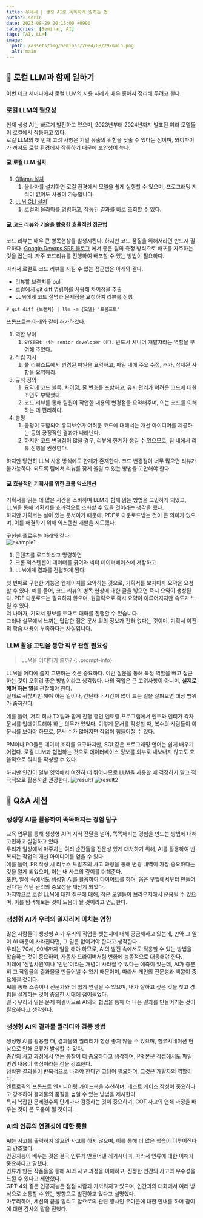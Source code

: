 ```yaml
---
title: 우테세 | 생성 AI로 똑똑하게 일하는 법
author: serin
date: 2023-08-29 20:15:00 +0900
categories: [Seminar, AI]
tags: [AI, LLM]
image:
  path: /assets/img/Seminar/2024/08/29/main.png
  alt: main
---
```


## 🔧 로컬 LLM과 함께 일하기
이번 테크 세미나에서 로컬 LLM의 사용 사례가 매우 좋아서 정리해 두려고 한다.

### 로컬 LLM의 필요성
현재 생성 AI는 빠르게 발전하고 있으며, 2023년부터 2024년까지 발표된 여러 모델들이 로컬에서 작동하고 있다.  
로컬 LLM의 첫 번째 고려 사항은 기밀 유출의 위험을 낮출 수 있다는 점이며, 와이파이가 꺼져도 로컬 환경에서 작동하기 때문에 보안성이 높다.


#### 💻 로컬 LLM 설치
1. [Ollama 설치](https://ollama.com/download)
   1. 올라마를 설치하면 로컬 환경에서 모델을 쉽게 실행할 수 있으며, 프로그래밍 지식이 없어도 사용이 가능합니다.
2. [LLM CLI 설치](https://github.com/simonw/llm)
   1. 로컬의 올라마를 명령하고, 작동된 결과를 바로 조회할 수 있다.


#### ️💻 코드 리뷰와 기술을 활용한 효율적인 접근법

코드 리뷰는 매우 큰 병목현상을 발생시킨다. 하지만 코드 품질을 위해서라면 반드시 필요하다. 
[Google Devops SRE 블로그](https://cloud.google.com/blog/products/devops-sre/dora-2022-accelerate-state-of-devops-report-now-out?hl=en) 에서 좋은 팀의 측정 방식으로 배포를 자주하는 것을 꼽는다. 자주 코드리뷰를 진행하여 배포할 수 있는 방법이 필요하다.  

따라서 로컬로 코드 리뷰를 시킬 수 있는 접근법은 아래와 같다.  
- 리뷰할 브랜치를 pull
- 로컬에서 git diff 명령어를 사용해 차이점을 추출
- LLM에게 코드 설명과 문제점을 요청하여 리뷰를 진행

```cli
# git diff {브랜치} | llm -m {모델} '프롬프트'
```

프롬프트는 아래와 같이 추가하였다.  

1. 역할 부여
   1. `SYSTEM: 너는 senior developer 이다.` 반드시 시니어 개발자라는 역할을 부여해 주었다.
2. 작업 지시
   1. 풀 리퀘스트에서 변경된 파일을 요약하고, 파일 내에 주요 수정, 추가, 삭제된 사항을 요약해라.
3. 규칙 정의
   1. 요약에 코드 블록, 차이점, 줄 번호를 포함하고, 유지 관리가 어려운 코드에 대한 조언도 부탁했다.
   2. 코드 리뷰를 통해 팀원이 작업한 내용의 변경점을 요약해주며, 이는 코드를 이해하는 데 편리하다.
4. 총평
   1. 총평이 포함되어 유지보수가 어려운 코드에 대해서는 개선 아이디어를 제공하는 등의 긍정적인 결과가 나타난다.
   2. 하지만 코드 변경점이 많을 경우, 리뷰에 한계가 생길 수 있으므로, 팀 내에서 리뷰 진행을 권장한다.

하지만 당연히 LLM 사용 방식에도 한계가 존재한다. 코드 변경점이 너무 많으면 리뷰가 불가능하다. 되도록 팀에서 리뷰를 잦게 올릴 수 있는 방법을 고안해야 한다.  

#### ️💻 효율적인 기획서를 위한 크롬 익스텐션
기획서를 읽는 데 많은 시간을 소비하며 LLM과 함께 읽는 방법을 고민하게 되었고, LLM을 통해 기획서를 효과적으로 소화할 수 있을 것이라는 생각을 했다.  
하지만 기획서는 살아 있는 문서이기 때문에, PDF로 다운로드받는 것이 큰 의미가 없으며, 이를 해결하기 위해 익스텐션 개발을 시도했다.  

구현한 플로우는 아래와 같다.  
![example1](/assets/img/Seminar/2024/08/29/example1.png)

1. 콘텐츠를 로드하라고 명령하면
2. 크롬 익스텐션이 데이터를 긁어와 벡터 데이터베이스에 저장하고
3. LLM에게 결과를 전달하게 된다.

첫 번째로 구현한 기능은 웹페이지를 요약하는 것으로, 기획서를 보자마자 요약을 요청할 수 있다. 예를 들어, 코드 리뷰의 병목 현상에 대한 글을 넣으면 즉시 요약이 생성된다.
PDF 다운로드는 필요하지 않으며, 원클릭으로 즉시 요약이 이루어지지만 속도가 느릴 수 있다.  
더 나아가, 기획서 정보를 토대로 대화를 진행할 수 있습니다.  
그러나 실무에서 느끼는 답답한 점은 문서 외의 정보가 전혀 없다는 것이며, 기획서 이전의 학습 내용이 부족하다는 사실입니다.

### LLM 활용 고민을 통한 직무 관찰 필요성

> LLM을 어디다가 쓸까?
{: .prompt-info}

LLM을 어디에 쓸지 고민하는 것은 중요하다. 이런 질문을 통해 특정 역할을 빼고 접근하는 것이 오히려 좋은 방법이라고 생각했다. 나의 직업은 큰 고려사항이 아니며, **실제로 해야 하는 일**을 관찰해야 한다.  
실제로 귀찮지만 해야 하는 일이나, 간단하나 시간이 많이 드는 일을 살펴보면 대상 범위가 좁혀진다.  

예를 들어, 저희 회사 TX팀과 함께 진행 중인 멘토링 프로그램에서 멘토와 멘티가 각자 문서를 업데이트해야 하는 의무가 있었다. 이렇게 문서를 작성할 때, 복수의 사람들이 이 문서를 보아야 하므로, 문서 수가 많아지면 작업이 힘들어질 수 있다.

PM이나 PO들은 데이터 조회를 요구하지만, SQL같은 프로그래밍 언어는 쉽게 배우기 어렵다. 로컬 LLM과 협업하는 것으로 데이터베이스 정보를 외부로 내보내지 않고도 효율적으로 쿼리를 작성할 수 있다.  

하지만 인간이 일부 영역에서 여전히 더 뛰어나므로 LLM을 사용할 때 걱정하지 말고 적극적으로 활용하길 권장한다.
![result1](/assets/img/Seminar/2024/08/29/result1.png)
![result2](/assets/img/Seminar/2024/08/29/result2.png)

## 🤖 Q&A 세션
### 생성형 AI를 활용하여 똑똑해지는 경험 탐구

교육 업무를 통해 생성형 AI의 지식 전달을 넘어, 똑똑해지는 경험을 만드는 방법에 대해 고민하고 실험하고 있다.  
우리가 일상에서 마주치는 여러 순간들을 전문성 있게 대처하기 위해, AI를 활용하여 반복되는 작업의 개선 아이디어를 얻을 수 있다.  
예를 들어, PR 작성 시 리누스 토발즈의 사고 과정을 통해 변경 내역이 가장 중요하다는 것을 알게 되었으며, 이는 내 사고의 깊이를 더해준다.  
또한, 일상 속에서도 생성형 AI를 활용하여 다이어트를 하며 '몸은 부엌에서부터 만들어진다'는 식단 관리의 중요성을 깨닫게 되었다.  
마지막으로 로컬 LLM에 대한 질문에 대해, 작은 모델들이 브라우저에서 운용될 수 있으며, 이를 탐색해보는 것이 도움이 될 것이라고 언급한다.  

### 생성형 AI가 우리의 일자리에 미치는 영향

많은 사람들이 생성형 AI가 우리의 직업을 뺏는지에 대해 궁금해하고 있는데, 만약 그 일이 AI 때문에 사라진다면, 그 일은 없어져야 한다고 생각한다.  
우리는 70세, 90세까지 일을 해야 하므로, AI의 발전 속에서도 적응할 수 있는 방법을 학습하는 것이 중요하며, 자동차 드라이버처럼 변화에 능동적으로 대응해야 한다.  
미래에 '신입사원'이나 '인턴'이라는 개념이 사라질 수 있다는 예측이 있는데, AI가 충분히 그 작업물의 결과물을 만들어낼 수 있기 때문이며, 따라서 개인의 전문성과 색깔이 중요해질 것이다.  
AI를 통해 스승이나 전문가와 더 쉽게 연결될 수 있으며, 내가 잘하고 싶은 것을 찾고 경험을 설계하는 것이 중요한 시대에 접어들었다.  
결국 우리의 일은 문제 해결이므로 AI와의 협업을 통해 더 나은 결과를 만들어가는 것이 필요하다고 생각한다.  

### 생성형 AI의 결과물 퀄리티와 검증 방법

생성형 AI를 활용할 때, 결과물의 퀄리티가 항상 좋지 않을 수 있으며, 할루시네이션 현상으로 인해 오류가 발생할 수 있다.  
중간의 사고 과정에서 얻는 통찰이 더 중요하다고 생각하며, PR 본문 작성에서도 파일 변경 내용이 핵심이라는 점을 강조한다.  
정확한 결과물이 반복적으로 나와야 한다면 코딩이 필요하며, 그것은 개발자의 역할이다.  
엔트로픽의 프롬프트 엔지니어링 가이드북을 추천하며, 테스트 케이스 작성이 중요하다고 강조하여 결과물의 품질을 높일 수 있는 방법을 제시한다.  
특히 복잡한 문제일수록 단계마다 검증하는 것이 중요하며, COT 사고의 연쇄 과정을 배우는 것이 큰 도움이 될 것이다.  

### AI와 인류의 연결성에 대한 통찰

AI는 사고를 출력하지 않으면 사고를 하지 않으며, 이를 통해 더 많은 학습이 이루어진다고 강조했다.  
인공지능이 배우는 것은 결국 인류가 만들어낸 레거시이며, 따라서 인류에 대한 이해가 중요하다고 말했다.  
인류가 만든 작품들을 통해 AI의 사고 과정을 이해하고, 진정한 인간의 사고의 우수성을 느낄 수 있다고 제안했다.  
GPT-4와 같은 인공지능은 점점 사람과 가까워지고 있으며, 인간과의 대화에서 여러 방식으로 소통할 수 있는 방향으로 발전하고 있다고 설명했다.  
마무리하며, 세션의 끝을 알리고 앞으로의 관련 행사인 우아콘에 대한 안내를 하며 참여에 대한 감사의 말을 전했다.  
